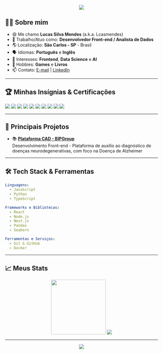 <!-- Banner ou imagem de destaque (opcional) -->
<p align="center">
<img src="https://capsule-render.vercel.app/api?type=waving&color=gradient&height=200&section=header&text=Bem-vindo,%20eu%20sou%20o%20Lucas!&fontSize=38&fontAlignY=45&animation=twinkling&fontColor=222222&gradientColors=e0e0e0,f0f0f0,c0d0e0,d0e0f0"/>
</p>

## 👨‍💻 Sobre mim

- 😄 Me chamo **Lucas Silva Mendes** (a.k.a. Lcasmendes)
- 💼 Trabalho/Atuo como: **Desenvolvedor Front-end / Analista de Dados**
- 🌎 Localização: **São Carlos - SP** - Brasil
- 🗣️ Idiomas: **Português** e **Inglês**
- 🎯 Interesses: **Frontend**, **Data Science** e **AI**
- 🧩 Hobbies: **Games** e **Livros**
- 📫 Contato:  [E-mail](lucassm@estudante.ufscar.br)  |  [LinkedIn](https://www.linkedin.com/in/lcasm/)

---

## 🏆 Minhas Insígnias & Certificações

<p>
  <img src="https://img.shields.io/badge/React-61DAFB?style=for-the-badge&logo=react&logoColor=black"/>
  <img src="https://img.shields.io/badge/TypeScript-007ACC?style=for-the-badge&logo=typescript&logoColor=white"/>
  <img src="https://img.shields.io/badge/JavaScript-F7DF1E?style=for-the-badge&logo=javascript&logoColor=black"/>
  <img src="https://img.shields.io/badge/Next.js-000000?style=for-the-badge&logo=nextdotjs&logoColor=white"/>
  <img src="https://img.shields.io/badge/Python-3776AB?style=for-the-badge&logo=python&logoColor=white"/>
  <img src="https://img.shields.io/badge/Java-007396?style=for-the-badge&logo=java&logoColor=white"/>
  <img src="https://img.shields.io/badge/C-A8B9CC?style=for-the-badge&logo=c&logoColor=black"/>
  <img src="https://img.shields.io/badge/Node.js-339933?style=for-the-badge&logo=node.js&logoColor=white"/>
  <img src="https://img.shields.io/badge/Docker-2496ED?style=for-the-badge&logo=docker&logoColor=white"/>
  <img src="https://img.shields.io/badge/Android_Studio-3DDC84?style=for-the-badge&logo=android-studio&logoColor=white"/>
</p>

---

## 🚀 Principais Projetos

- 📚 **[Plataforma CAD - BIPGroup](https://https://www.brain.ufscar.br/pt)**  
Desenvolvimento Front-end - Plataforma de auxílio ao diagnóstico de doenças neurodegenerativas, com foco na Doença de Alzheimer

---

## 🛠️ Tech Stack & Ferramentas

```yaml
Linguagens:
  - JavaScript
  - Python
  - TypeScript

Frameworks e Bibliotecas:
  - React
  - Node.js
  - Next.js
  - Pandas
  - Seaborn

Ferramentas e Serviços:
  - Git & GitHub
  - Docker
```

---

## 📈 Meus Stats

<p align="center">
  <img height="180em" src="https://github-readme-stats.vercel.app/api/top-langs/?username=Lcasmendes&layout=compact&langs_count=7&theme=radical"/>
  <img src="https://github-readme-streak-stats.herokuapp.com/?user=Lcasmendes&theme=radical&hide_border=true&locale=pt_BR"/>
</p>

---

<p align="center">
  <img src="https://capsule-render.vercel.app/api?type=waving&color=gradient&height=100&section=footer"/>
</p>
